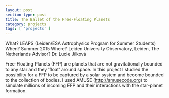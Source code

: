 ```yaml
---
layout: post
section-type: post
title: The Ballet of the Free-Floating Planets
category: projects
tags: [ 'projects' ]
---
```


What? LEAPS (Leiden/ESA Astrophysics Program for Summer Students)
When? Summer 2015
Where? Leiden University Observatory, Leiden, The Netherlands
Advisor? Dr. Lucie Jílková

Free-Floating Planets (FFP) are planets that are not gravitationally bounded to any star and they 'float' around space. In this project I studied the possibility for a FFP to be captured by a solar system and become bounded to the collection of bodies. I used AMUSE (http://amusecode.org) to simulate millions of incoming FFP and their interactions with the star-planet formation.
